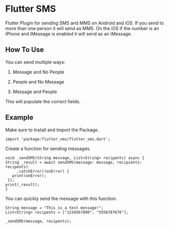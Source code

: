 # Flutter SMS

Flutter Plugin for sending SMS and MMS on Android and iOS. If you send to more than one person it will send as MMS. On the iOS if the number is an iPhone and iMessage is enabled it will send as an iMessage.

## How To Use

You can send multiple ways:

1. Message and No People

2. People and No Message

3. Message and People

This will populate the correct fields.

## Example

Make sure to Install and Import the Package.

   ```import 'package:flutter_sms/flutter_sms.dart';```

Create a function for sending messages.

   ```
   void _sendSMS(String message, List<String> recipents) async {
 String _result = await sendSMS(message: message, recipients: recipents)
        .catchError((onError) {
      print(onError);
    });
print(_result);
}
   ```

You can quickly send the message with this function.

   ```
   String message = "This is a test message!";
List<String> recipents = ["1234567890", "5556787676"];

_sendSMS(message, recipents);
   ```
